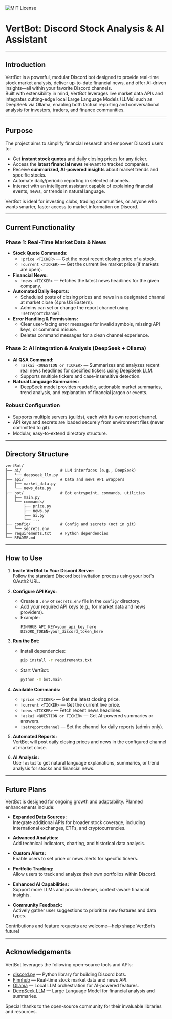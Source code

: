 ![MIT License](https://img.shields.io/badge/license-MIT-blue.svg)

# VertBot: Discord Stock Analysis & AI Assistant

---

## Introduction

VertBot is a powerful, modular Discord bot designed to provide real-time stock market analysis, deliver up-to-date financial news, and offer AI-driven insights—all within your favorite Discord channels.  
Built with extensibility in mind, VertBot leverages live market data APIs and integrates cutting-edge local Large Language Models (LLMs) such as DeepSeek via Ollama, enabling both factual reporting and conversational analysis for investors, traders, and finance communities.

---

## Purpose

The project aims to simplify financial research and empower Discord users to:

- Get **instant stock quotes** and daily closing prices for any ticker.
- Access the **latest financial news** relevant to tracked companies.
- Receive **summarized, AI-powered insights** about market trends and specific stocks.
- Automate daily/periodic reporting in selected channels.
- Interact with an intelligent assistant capable of explaining financial events, news, or trends in natural language.

VertBot is ideal for investing clubs, trading communities, or anyone who wants smarter, faster access to market information on Discord.

---

## Current Functionality

### Phase 1: Real-Time Market Data & News

- **Stock Quote Commands:**  
  - `!price <TICKER>` — Get the most recent closing price of a stock.
  - `!current <TICKER>` — Get the current live market price (if markets are open).
- **Financial News:**  
  - `!news <TICKER>` — Fetches the latest news headlines for the given company.
- **Automated Daily Reports:**  
  - Scheduled posts of closing prices and news in a designated channel at market close (4pm US Eastern).
  - Admins can set or change the report channel using `!setreportchannel`.
- **Error Handling & Permissions:**  
  - Clear user-facing error messages for invalid symbols, missing API keys, or command misuse.
  - Deletes command messages for a clean channel experience.

### Phase 2: AI Integration & Analysis (DeepSeek + Ollama)

- **AI Q&A Command:**  
  - `!askai <QUESTION or TICKER>` — Summarizes and analyzes recent real news headlines for specified tickers using DeepSeek LLM.
  - Supports multiple tickers and case-insensitive detection.
- **Natural Language Summaries:**  
  - DeepSeek model provides readable, actionable market summaries, trend analysis, and explanation of financial jargon or events.

### Robust Configuration

- Supports multiple servers (guilds), each with its own report channel.
- API keys and secrets are loaded securely from environment files (never committed to git).
- Modular, easy-to-extend directory structure.

---

## Directory Structure

```plaintext
vertBot/
├── ai/                 # LLM interfaces (e.g., DeepSeek)
│   └── deepseek_llm.py
├── api/                # Data and news API wrappers
│   ├── market_data.py
│   └── news_data.py
├── bot/                # Bot entrypoint, commands, utilities
│   ├── main.py
│   └── commands/
│       ├── price.py
│       ├── news.py
│       ├── ai.py
│       └── ...
├── config/             # Config and secrets (not in git)
│   └── secrets.env
├── requirements.txt    # Python dependencies
└── README.md

```
---

## How to Use

1. **Invite VertBot to Your Discord Server:**  
    Follow the standard Discord bot invitation process using your bot's OAuth2 URL.

2. **Configure API Keys:**  
    - Create a `.env` or `secrets.env` file in the `config/` directory.
    - Add your required API keys (e.g., for market data and news providers).  
    - Example:
      ```env
      FINNHUB_API_KEY=your_api_key_here
      DISORD_TOKEN=your_discord_token_here
      ```

3. **Run the Bot:**  
    - Install dependencies:  
      ```bash
      pip install -r requirements.txt
      ```
    - Start VertBot:  
      ```bash
      python -m bot.main
      ```

4. **Available Commands:**  
    - `!price <TICKER>` — Get the latest closing price.
    - `!current <TICKER>` — Get the current live price.
    - `!news <TICKER>` — Fetch recent news headlines.
    - `!askai <QUESTION or TICKER>` — Get AI-powered summaries or answers.
    - `!setreportchannel` — Set the channel for daily reports (admin only).

5. **Automated Reports:**  
    VertBot will post daily closing prices and news in the configured channel at market close.

6. **AI Analysis:**  
    Use `!askai` to get natural language explanations, summaries, or trend analysis for stocks and financial news.

---

## Future Plans

VertBot is designed for ongoing growth and adaptability. Planned enhancements include:

- **Expanded Data Sources:**  
    Integrate additional APIs for broader stock coverage, including international exchanges, ETFs, and cryptocurrencies.

- **Advanced Analytics:**  
    Add technical indicators, charting, and historical data analysis.

- **Custom Alerts:**  
    Enable users to set price or news alerts for specific tickers.

- **Portfolio Tracking:**  
    Allow users to track and analyze their own portfolios within Discord.

- **Enhanced AI Capabilities:**  
    Support more LLMs and provide deeper, context-aware financial insights.

- **Community Feedback:**  
    Actively gather user suggestions to prioritize new features and data types.

Contributions and feature requests are welcome—help shape VertBot’s future!

---

## Acknowledgements

VertBot leverages the following open-source tools and APIs:

- [discord.py](https://github.com/Rapptz/discord.py) — Python library for building Discord bots.
- [Finnhub](https://finnhub.io/) — Real-time stock market data and news API.
- [Ollama](https://ollama.com/) — Local LLM orchestration for AI-powered features.
- [DeepSeek LLM](https://github.com/deepseek-ai/DeepSeek-LLM) — Large Language Model for financial analysis and summaries.

Special thanks to the open-source community for their invaluable libraries and resources.